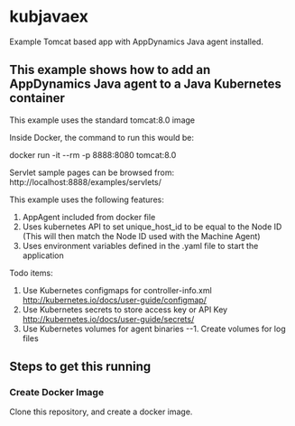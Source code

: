 # kubjavaex
Example Tomcat based app with AppDynamics Java agent installed.

## This example shows how to add an AppDynamics Java agent to a Java Kubernetes container

This example uses the standard tomcat:8.0 image

Inside Docker, the command to run this would be:

docker run -it --rm -p 8888:8080 tomcat:8.0

Servlet sample pages can be browsed from: http://localhost:8888/examples/servlets/

This example uses the following features:
1. AppAgent included from docker file
2. Uses kubernetes API to set unique_host_id to be equal to the Node ID (This will then match the Node ID used with the Machine Agent)
3. Uses environment variables defined in the .yaml file to start the application

Todo items:
1. Use Kubernetes configmaps for controller-info.xml http://kubernetes.io/docs/user-guide/configmap/
2. Use Kubernetes secrets to store access key or API Key http://kubernetes.io/docs/user-guide/secrets/
3. Use Kubernetes volumes for agent binaries
--1. Create volumes for log files

## Steps to get this running

### Create Docker Image

Clone this repository, and create a docker image.
